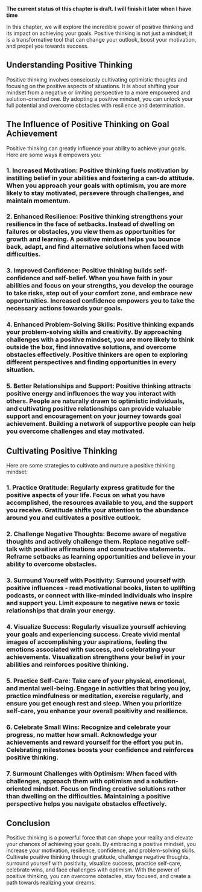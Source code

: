 **The current status of this chapter is draft. I will finish it later when I have time**

In this chapter, we will explore the incredible power of positive thinking and its impact on achieving your goals. Positive thinking is not just a mindset; it is a transformative tool that can change your outlook, boost your motivation, and propel you towards success.

**Understanding Positive Thinking**
-----------------------------------

Positive thinking involves consciously cultivating optimistic thoughts and focusing on the positive aspects of situations. It is about shifting your mindset from a negative or limiting perspective to a more empowered and solution-oriented one. By adopting a positive mindset, you can unlock your full potential and overcome obstacles with resilience and determination.

**The Influence of Positive Thinking on Goal Achievement**
----------------------------------------------------------

Positive thinking can greatly influence your ability to achieve your goals. Here are some ways it empowers you:

### 1. **Increased Motivation**: Positive thinking fuels motivation by instilling belief in your abilities and fostering a can-do attitude. When you approach your goals with optimism, you are more likely to stay motivated, persevere through challenges, and maintain momentum.

### 2. **Enhanced Resilience**: Positive thinking strengthens your resilience in the face of setbacks. Instead of dwelling on failures or obstacles, you view them as opportunities for growth and learning. A positive mindset helps you bounce back, adapt, and find alternative solutions when faced with difficulties.

### 3. **Improved Confidence**: Positive thinking builds self-confidence and self-belief. When you have faith in your abilities and focus on your strengths, you develop the courage to take risks, step out of your comfort zone, and embrace new opportunities. Increased confidence empowers you to take the necessary actions towards your goals.

### 4. **Enhanced Problem-Solving Skills**: Positive thinking expands your problem-solving skills and creativity. By approaching challenges with a positive mindset, you are more likely to think outside the box, find innovative solutions, and overcome obstacles effectively. Positive thinkers are open to exploring different perspectives and finding opportunities in every situation.

### 5. **Better Relationships and Support**: Positive thinking attracts positive energy and influences the way you interact with others. People are naturally drawn to optimistic individuals, and cultivating positive relationships can provide valuable support and encouragement on your journey towards goal achievement. Building a network of supportive people can help you overcome challenges and stay motivated.

**Cultivating Positive Thinking**
---------------------------------

Here are some strategies to cultivate and nurture a positive thinking mindset:

### 1. **Practice Gratitude**: Regularly express gratitude for the positive aspects of your life. Focus on what you have accomplished, the resources available to you, and the support you receive. Gratitude shifts your attention to the abundance around you and cultivates a positive outlook.

### 2. **Challenge Negative Thoughts**: Become aware of negative thoughts and actively challenge them. Replace negative self-talk with positive affirmations and constructive statements. Reframe setbacks as learning opportunities and believe in your ability to overcome obstacles.

### 3. **Surround Yourself with Positivity**: Surround yourself with positive influences - read motivational books, listen to uplifting podcasts, or connect with like-minded individuals who inspire and support you. Limit exposure to negative news or toxic relationships that drain your energy.

### 4. **Visualize Success**: Regularly visualize yourself achieving your goals and experiencing success. Create vivid mental images of accomplishing your aspirations, feeling the emotions associated with success, and celebrating your achievements. Visualization strengthens your belief in your abilities and reinforces positive thinking.

### 5. **Practice Self-Care**: Take care of your physical, emotional, and mental well-being. Engage in activities that bring you joy, practice mindfulness or meditation, exercise regularly, and ensure you get enough rest and sleep. When you prioritize self-care, you enhance your overall positivity and resilience.

### 6. **Celebrate Small Wins**: Recognize and celebrate your progress, no matter how small. Acknowledge your achievements and reward yourself for the effort you put in. Celebrating milestones boosts your confidence and reinforces positive thinking.

### 7. **Surmount Challenges with Optimism**: When faced with challenges, approach them with optimism and a solution-oriented mindset. Focus on finding creative solutions rather than dwelling on the difficulties. Maintaining a positive perspective helps you navigate obstacles effectively.

Conclusion
----------

Positive thinking is a powerful force that can shape your reality and elevate your chances of achieving your goals. By embracing a positive mindset, you increase your motivation, resilience, confidence, and problem-solving skills. Cultivate positive thinking through gratitude, challenge negative thoughts, surround yourself with positivity, visualize success, practice self-care, celebrate wins, and face challenges with optimism. With the power of positive thinking, you can overcome obstacles, stay focused, and create a path towards realizing your dreams.
